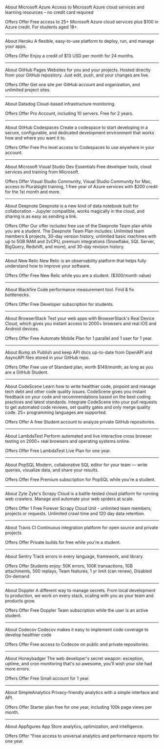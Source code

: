 About Microsoft Azure
Access to Microsoft Azure cloud services and learning resources – no credit card required

Offers
Offer
Free access to 25+ Microsoft Azure cloud services plus $100 in Azure credit. For students aged 18+.

---

About Heroku
A flexible, easy-to-use platform to deploy, run, and manage your apps.

Offers
Offer
Enjoy a credit of $13 USD per month for 24 months.


---

About GitHub Pages
Websites for you and your projects. Hosted directly from your GitHub repository. Just edit, push, and your changes are live.

Offers
Offer
Get one site per GitHub account and organization, and unlimited project sites.


---

About Datadog
Cloud-based infrastructure monitoring.

Offers
Offer
Pro Account, including 10 servers. Free for 2 years.

---

About GitHub Codespaces
Create a codespace to start developing in a secure, configurable, and dedicated development environment that works how and where you want it to.

Offers
Offer
Free Pro level access to Codespaces to use anywhere in your account.

---

About Microsoft Visual Studio Dev Essentials
Free developer tools, cloud services and training from Microsoft.

Offers
Offer
Visual Studio Community, Visual Studio Community for Mac, access to Pluralsight training, 1 free year of Azure services with $200 credit for the 1st month and more.

---

About Deepnote
Deepnote is a new kind of data notebook built for collaboration - Jupyter compatible, works magically in the cloud, and sharing is as easy as sending a link.

Offers
Offer
Our offer includes free use of the Deepnote Team plan while you are a student. The Deepnote Team Plan includes: Unlimited team members & projects, 30-day version history, unlimited basic machines with up to 5GB RAM and 2vCPU, premium integrations (Snowflake, SQL Server, BigQuery, Redshift, and more), and 30-day revision history.

---

About New Relic
New Relic is an observability platform that helps fully understand how to improve your software.

Offers
Offer
Free New Relic while you are a student. ($300/month value)

---

About Blackfire
Code performance measurement tool. Find & fix bottlenecks.

Offers
Offer
Free Developer subscription for students.

---

About BrowserStack
Test your web apps with BrowserStack's Real Device Cloud, which gives you instant access to 2000+ browsers and real iOS and Android devices.

Offers
Offer
Free Automate Mobile Plan for 1 parallel and 1 user for 1 year.

---

About Bump.sh
Publish and keep API docs up-to-date from OpenAPI and AsyncAPI files stored in your GitHub repo.

Offers
Offer
Free use of Standard plan, worth $149/month, as long as you are a GitHub Student.

---

About CodeScene
Learn how to write healthier code, pinpoint and manage tech debt and other code quality issues. CodeScene gives you instant feedback on your code and recommendations based on the best coding practices and latest standards. Integrate CodeScene into your pull requests to get automated code reviews, set quality gates and only merge quality code. 25+ programming languages are supported.

Offers
Offer
A free Student account to analyze private GitHub repositories.

---

About LambdaTest
Perform automated and live interactive cross browser testing on 2000+ real browsers and operating systems online.

Offers
Offer
Free LambdaTest Live Plan for one year.

---

About PopSQL
Modern, collaborative SQL editor for your team — write queries, visualize data, and share your results.

Offers
Offer
Free Premium subscription for PopSQL while you're a student.

---

About Zyte
Zyte's Scrapy Cloud is a battle-tested cloud platform for running web crawlers. Manage and automate your web spiders at scale.

Offers
Offer
1 Free Forever Scrapy Cloud Unit - unlimited team members, projects or requests. Unlimited crawl time and 120 day data retention.

---

About Travis CI
Continuous integration platform for open source and private projects

Offers
Offer
Private builds for free while you're a student.

---

About Sentry
Track errors in every language, framework, and library.

Offers
Offer
Students enjoy: 50K errors, 100K transactions, 1GB attachments, 500 replays, Team features, 1 yr limit (can renew), Disabled On-demand

---

About Doppler
A different way to manage secrets. From local development to production, we work on every stack, scaling with you as your team and products grow.

Offers
Offer
Free Doppler Team subscription while the user is an active student.

---

About Codecov
Codecov makes it easy to implement code coverage to develop healthier code

Offers
Offer
Free access to Codecov on public and private repositories.

---

About Honeybadger
The web developer's secret weapon: exception, uptime, and cron monitoring that's so awesome, you'll wish your site had more errors.

Offers
Offer
Free Small account for 1 year.

---

About SimpleAnalytics
Privacy-friendly analytics with a simple interface and API.

Offers
Offer
Starter plan free for one year, including 100k page views per month.

---

About Appfigures
App Store analytics, optimization, and intelligence.

Offers
Offer
"Free access to universal analytics and performance reports for one year.


